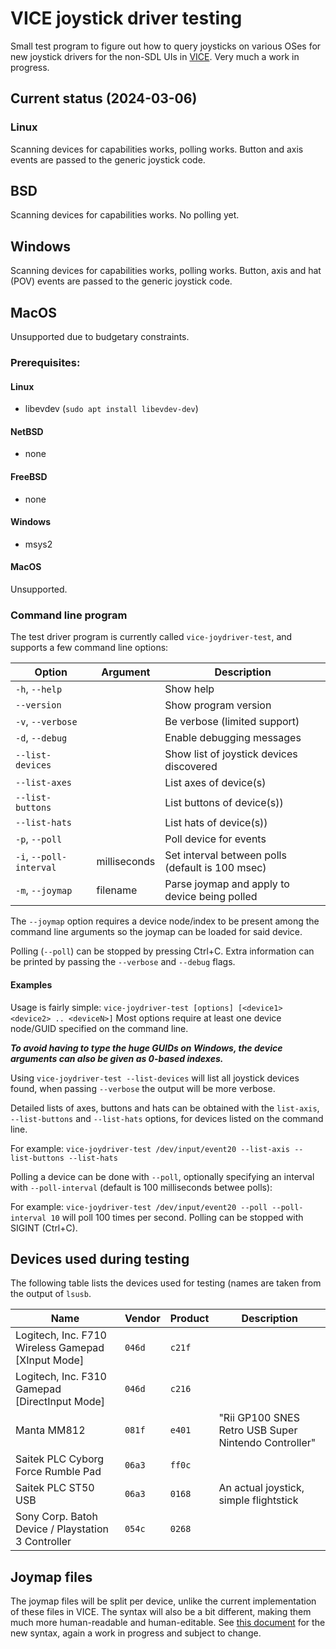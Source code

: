 # VICE joystick driver testing

Small test program to figure out how to query joysticks on various OSes for new
joystick drivers for the non-SDL UIs in [VICE](https://github.com/VICE-Team/svn-mirror/).
Very much a work in progress.


## Current status (2024-03-06)

### Linux

Scanning devices for capabilities works, polling works. Button and axis events
are passed to the generic joystick code.

## BSD

Scanning devices for capabilities works. No polling yet.

## Windows

Scanning devices for capabilities works, polling works. Button, axis and hat (POV)
events are passed to the generic joystick code.

## MacOS

Unsupported due to budgetary constraints.


### Prerequisites:

#### Linux

- libevdev (`sudo apt install libevdev-dev`)

#### NetBSD

- none

#### FreeBSD

- none

#### Windows

- msys2

#### MacOS

Unsupported.


### Command line program

The test driver program is currently called `vice-joydriver-test`, and supports
a few command line options:

| Option                  | Argument     | Description                                      |
| ----------------------- | ------------ | ------------------------------------------------ |
| `-h`, `--help`          |              | Show help                                        |
| `--version`             |              | Show program version                             |
| `-v`, `--verbose`       |              | Be verbose (limited support)                     |
| `-d`, `--debug`         |              | Enable debugging messages                        |
| `--list-devices`        |              | Show list of joystick devices discovered         |
| `--list-axes`           |              | List axes of device(s)                           |
| `--list-buttons`        |              | List buttons of device(s))                       |
| `--list-hats`           |              | List hats of device(s))                          |
| `-p`, `--poll`          |              | Poll device for events                           |
| `-i`, `--poll-interval` | milliseconds | Set interval between polls (default is 100 msec) |
| `-m`, `--joymap`        | filename     | Parse joymap and apply to device being polled    |

The `--joymap` option requires a device node/index to be present among the
command line arguments so the joymap can be loaded for said device.

Polling (`--poll`) can be stopped by pressing Ctrl+C. Extra information can be
printed by passing the `--verbose` and `--debug` flags.

#### Examples

Usage is fairly simple: `vice-joydriver-test [options] [<device1> <device2> .. <deviceN>]`
Most options require at least one device node/GUID specified on the command
line.

***To avoid having to type the huge GUIDs on Windows, the device arguments can
also be given as 0-based indexes.***

Using `vice-joydriver-test --list-devices` will list all joystick devices
found, when passing `--verbose` the output will be more verbose.

Detailed lists of axes, buttons and hats can be obtained with the `list-axis`,
`--list-buttons` and `--list-hats` options, for devices listed on the command
line.

For example:
`vice-joydriver-test /dev/input/event20 --list-axis --list-buttons --list-hats`

Polling a device can be done with `--poll`, optionally specifying an interval
with `--poll-interval` (default is 100 milliseconds betwee polls):

For example:
`vice-joydriver-test /dev/input/event20 --poll --poll-interval 10`
will poll 100 times per second. Polling can be stopped with SIGINT (Ctrl+C).


## Devices used during testing

The following table lists the devices used for testing (names are taken from
the output of `lsusb`.

| Name                                               | Vendor | Product | Description   |
| -------------------------------------------------- | ------ | ------- | ------------- |
| Logitech, Inc. F710 Wireless Gamepad [XInput Mode] | `046d` | `c21f`  |               |
| Logitech, Inc. F310 Gamepad [DirectInput Mode]     | `046d` | `c216`  |               |
| Manta MM812                                        | `081f` | `e401`  | "Rii GP100 SNES Retro USB Super Nintendo Controller" |
| Saitek PLC Cyborg Force Rumble Pad                 | `06a3` | `ff0c`  |               |
| Saitek PLC ST50 USB                                | `06a3` | `0168`  | An actual joystick, simple flightstick |
| Sony Corp. Batoh Device / Playstation 3 Controller | `054c` | `0268`  |               |

## Joymap files

The joymap files will be split per device, unlike the current implementation of
these files in VICE. The syntax will also be a bit different, making them much
more human-readable and human-editable. See [this document](vjm-syntax.md) for
the new syntax, again a work in progress and subject to change.
